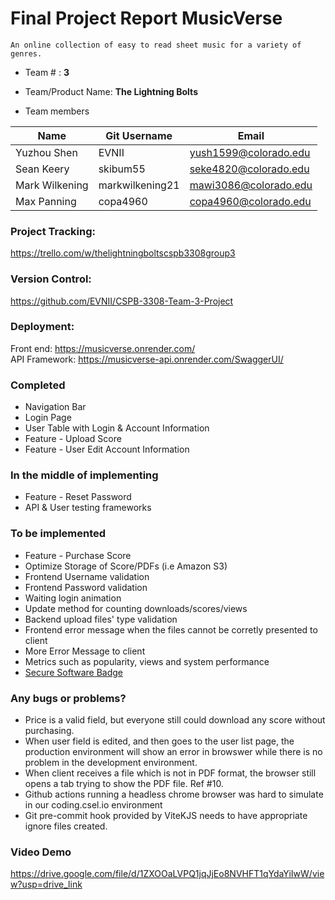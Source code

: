 # Final Project Report **MusicVerse**

	An online collection of easy to read sheet music for a variety of genres.
	
* Team # : **3**
* Team/Product Name: **The Lightning Bolts**

* Team members
  
| Name           	| Git Username    	| Email                 	|
|----------------	|-----------------	|-----------------------	|
| Yuzhou Shen    	| EVNII           	| yush1599@colorado.edu 	|
| Sean Keery     	| skibum55        	| seke4820@colorado.edu 	|
| Mark Wilkening 	| markwilkening21 	| mawi3086@colorado.edu 	|
| Max Panning    	| copa4960        	| copa4960@colorado.edu 	|

### Project Tracking: 
https://trello.com/w/thelightningboltscspb3308group3

### Version Control:
https://github.com/EVNII/CSPB-3308-Team-3-Project

### Deployment:
Front end: https://musicverse.onrender.com/  
API Framework: https://musicverse-api.onrender.com/SwaggerUI/

### Completed
* Navigation Bar
* Login Page
* User Table with Login & Account Information
* Feature - Upload Score
* Feature - User Edit Account Information

### In the middle of implementing

* Feature - Reset Password
* API & User testing frameworks

### To be implemented

* Feature - Purchase Score
* Optimize Storage of Score/PDFs (i.e Amazon S3)
* Frontend Username validation
* Frontend Password validation
* Waiting login animation
* Update method for counting downloads/scores/views
* Backend upload files' type validation
* Frontend error message when the files cannot be corretly presented to client
* More Error Message to client
* Metrics such as popularity, views and system performance
* [Secure Software Badge](https://github.blog/2022-01-19-reducing-security-risk-oss-actions-opensff-scorecards-v4/)
### Any bugs or problems?

* Price is a valid field, but everyone still could download any score without purchasing.
* When user field is edited, and then goes to the user list page, the production environment will show an error in browswer while there is no problem in the development environment.
* When client receives a file which is not in PDF format, the browser still opens a tab trying to show the PDF file. Ref #10.
* Github actions running a headless chrome browser was hard to simulate in our coding.csel.io environment
* Git pre-commit hook provided by ViteKJS needs to have appropriate ignore files created.

### Video Demo
https://drive.google.com/file/d/1ZXOOaLVPQ1jqJjEo8NVHFT1qYdaYiIwW/view?usp=drive_link  

